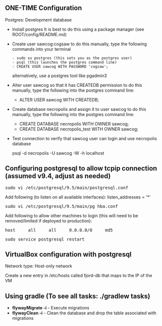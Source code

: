 ONE-TIME Configuration
---
Postgres: Development database
  - Install postgres
  	It is best to do this using a package manager (see ROOT/config/README.md)
  	
  - Create user sawcog:cogsaw
  	to do this manually, type the following commands into your terminal
  		
  		- sudo su postgres (this sets you as the postgres user)
  		- psql (this launches the postgres command line)
  		- CREATE USER sawcog WITH PASSWORD 'cogsaw';
  	
  	alternatively, use a postgres tool like pgadmin3
  	
  - Alter user sawcog so that it has CREATEDB permission
  	to do this manually, type the following into the postgres command line:
  	- ALTER USER sawcog WITH CREATEDB;
  	
  - Create database necropolis and assign it to user sawcog
  	to do this manually, type the following into the postgres command line:
  	- CREATE DATABASE necropolis WITH OWNER sawcog;
  	- CREATE DATABASE necropolis_test WITH OWNER sawcog;
  
  - Test connection to verify that sawcog user can login and use necropolis database
  	
  	psql -d necropolis -U sawcog -W -h localhost


Configuring postgresql to allow tcpip connection (assumed v9.4, adjust as needed)
---
<pre>
sudo vi /etc/postgresql/9.5/main/postgresql.conf
</pre>

Add following (to listen on all available interfaces):
listen_addresses = '*'


<pre>
sudo vi /etc/postgresql/9.5/main/pg_hba.conf
</pre>

Add following to allow other machines to login (this will need to be removed/limited if deployed to production):<br/>
<pre>host     all     all     0.0.0.0/0     md5</pre>

<pre>
sudo service postgresql restart
</pre>


VirtualBox configuration with postgresql
---
Network type: Host-only network

Create a new entry in /etc/hosts called fjord-db that maps to the IP of the VM


Using gradle (To see all tasks: ./gradlew tasks)
---
  - **flywayMigrate -i** - Execute migrations
  - **flywayClean -i**  - Clean the database and drop the table associated with migrations
